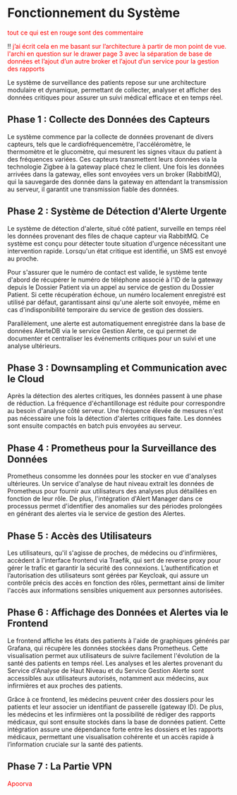 # Fonctionnement du Système
<span style="color:red"> tout ce qui est en rouge sont des commentaire </span>

!!
<span style="color:red"> j’ai écrit cela en me basant sur l’architecture à partir de mon point de vue. l'archi en question sur le drawer page 3 avec la séparation de base de données et l’ajout d’un autre broker et l’ajout d’un service pour la gestion des rapports  </span>

Le système de surveillance des patients repose sur une architecture modulaire et dynamique, permettant de collecter, 
analyser et afficher des données critiques pour assurer un suivi médical efficace et en temps réel.

## Phase 1 : Collecte des Données des Capteurs
Le système commence par la collecte de données provenant de divers capteurs, tels que le cardiofréquencemètre,
l'accéléromètre, le thermomètre et le glucomètre, qui mesurent les signes vitaux du patient à des fréquences variées. 
Ces capteurs transmettent leurs données via la technologie Zigbee à la gateway placé chez le client. Une fois les données arrivées 
dans la gateway, elles sont envoyées vers un broker (RabbitMQ), qui la sauvegarde des donnée dans la gateway en attendant la transmission au serveur, il garantit une transmission fiable des données.

## Phase 2 : Système de Détection d'Alerte Urgente
Le système de détection d'alerte, situé côté patient, surveille en temps réel les données provenant des files de chaque 
capteur via RabbitMQ. Ce système est conçu pour détecter toute situation d'urgence nécessitant une intervention rapide. 
Lorsqu'un état critique est identifié, un SMS est envoyé au proche.

Pour s'assurer que le numéro de contact est valide, le système tente d'abord de récupérer le numéro de téléphone 
associé à l'ID de la gateway depuis le Dossier Patient via un appel au service de gestion du Dossier Patient. 
Si cette récupération échoue, un numéro localement enregistré est utilisé par défaut, garantissant ainsi qu'une alerte
soit envoyée, même en cas d'indisponibilité temporaire du service de gestion des dossiers.

Parallèlement, une alerte est automatiquement enregistrée dans la base de données AlerteDB via le service Gestion Alerte,
ce qui permet de documenter et centraliser les événements critiques pour un suivi et une analyse ultérieurs.

## Phase 3 : Downsampling et Communication avec le Cloud
Après la détection des alertes critiques, les données passent à une phase de réduction. La fréquence d'échantillonage est réduite pour correspondre au besoin d'analyse côté serveur. Une fréquence élevée de mesures n'est pas nécessaire une fois la détection d'alertes critiques faite. Les données sont ensuite compactés en batch puis envoyées au serveur.

## Phase 4 : Prometheus pour la Surveillance des Données
Prometheus consomme les données pour les stocker en vue d'analyses ultérieures. Un service d'analyse de haut niveau 
extrait les données de Prometheus pour fournir aux utilisateurs 
des analyses plus détaillées en fonction de leur rôle. De plus, l'intégration 
d'Alert Manager dans ce processus permet d'identifier des anomalies sur des périodes prolongées en générant des alertes 
via le service de gestion des Alertes.

## Phase 5 : Accès des Utilisateurs
Les utilisateurs, qu'il s'agisse de proches, de médecins ou d'infirmières, accèdent à l'interface frontend via Traefik, 
qui sert de reverse proxy pour gérer le trafic et garantir la sécurité des connexions. L’authentification et 
l’autorisation des utilisateurs sont gérées par Keycloak, qui assure un contrôle précis des accès en fonction des rôles,
permettant ainsi de limiter l'accès aux informations sensibles uniquement aux personnes autorisées.

## Phase 6 : Affichage des Données et Alertes via le Frontend
Le frontend affiche les états des patients à l'aide de graphiques générés par Grafana, qui récupère les données stockées
dans Prometheus. Cette visualisation permet aux utilisateurs de suivre facilement l'évolution de la santé des patients 
en temps réel. Les analyses et les alertes provenant du Service d'Analyse de Haut Niveau et du Service Gestion Alerte 
sont accessibles aux utilisateurs autorisés, notamment aux médecins, aux infirmières et aux proches des patients.

Grâce à ce frontend, les médecins peuvent créer des dossiers pour les patients et leur associer un identifiant de 
passerelle (gateway ID). De plus, les médecins et les infirmières ont la possibilité de rédiger des rapports médicaux, 
qui sont ensuite stockés dans la base de données patient. Cette intégration assure une dépendance forte entre les dossiers
et les rapports médicaux, permettant une visualisation cohérente et un accès rapide à l’information cruciale sur la santé des patients.

## Phase 7 : La Partie VPN
<span style="color:red"> Apoorva </span>
